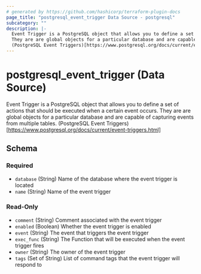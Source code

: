 ```yaml
---
# generated by https://github.com/hashicorp/terraform-plugin-docs
page_title: "postgresql_event_trigger Data Source - postgresql"
subcategory: ""
description: |-
  Event Trigger is a PostgreSQL object that allows you to define a set of actions that should be executed when a certain event occurs.
  They are are global objects for a particular database and are capable of capturing events from multiple tables.
  (PostgreSQL Event Triggers)[https://www.postgresql.org/docs/current/event-triggers.html]
---
```


# postgresql_event_trigger (Data Source)

Event Trigger is a PostgreSQL object that allows you to define a set of actions that should be executed when a certain event occurs.
They are are global objects for a particular database and are capable of capturing events from multiple tables.
(PostgreSQL Event Triggers)[https://www.postgresql.org/docs/current/event-triggers.html]



<!-- schema generated by tfplugindocs -->
## Schema

### Required

- `database` (String) Name of the database where the event trigger is located
- `name` (String) Name of the event trigger

### Read-Only

- `comment` (String) Comment associated with the event trigger
- `enabled` (Boolean) Whether the event trigger is enabled
- `event` (String) The event that triggers the event trigger
- `exec_func` (String) The Function that will be executed when the event trigger fires
- `owner` (String) The owner of the event trigger
- `tags` (Set of String) List of command tags that the event trigger will respond to
